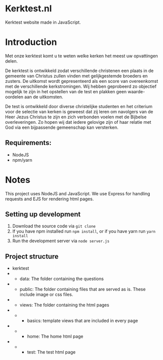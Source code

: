 # Kerktest.nl

Kerktest website made in JavaScript.

# Introduction

Met onze kerktest komt u te weten welke kerken het meest uw opvattingen delen.

De kerktest is ontwikkeld zodat verschillende christenen een plaats in de gemeente van Christus zullen vinden met gelijkgestemde broeders en zusters. De uitkomst wordt gepresenteerd als een score van overeenkomst met de verschillende kerkstromingen. Wij hebben geprobeerd zo objectief mogelijk te zijn in het opstellen van de test en plakken geen waarde-oordelen aan de uitkomsten.

De test is ontwikkeld door diverse christelijke studenten en het criterium voor de selectie van kerken is geweest dat zij leren om navolgers van de Heer Jezus Christus te zijn en zich verbonden voelen met de Bijbelse overleveringen. Zo hopen wij dat iedere gelovige zijn of haar relatie met God via een bijpassende gemeenschap kan versterken.

## Requirements:
* NodeJS
* npm/yarn

# Notes
This project uses NodeJS and JavaScript. We use Express for handling requests and EJS for rendering html pages.

## Setting up development
1. Download the source code via ```git clone```
2. If you have npm installed run ```npm install```, or if you have yarn run ```yarn install```
3. Run the development server via ```node server.js```

## Project structure
- kerktest
- - data: The folder containing the questions
- - public: The folder containing files that are served as is. These include image or css files.
- - views: The folder containing the html pages
- - - basics: template views that are included in every page
- - - home: The home html page
- - - test: The test html page